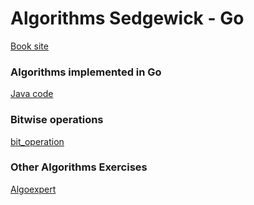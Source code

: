 # Algorithms Sedgewick - Go

[Book site](https://algs4.cs.princeton.edu)

### Algorithms implemented in Go
[Java code](https://algs4.cs.princeton.edu/code/)

### Bitwise operations
[bit_operation](https://github.com/lee-hen/Algorithms/blob/main/0_bit_operation/bitwise_operations.md)

### Other Algorithms Exercises
[Algoexpert](https://github.com/lee-hen/Algoexpert)
